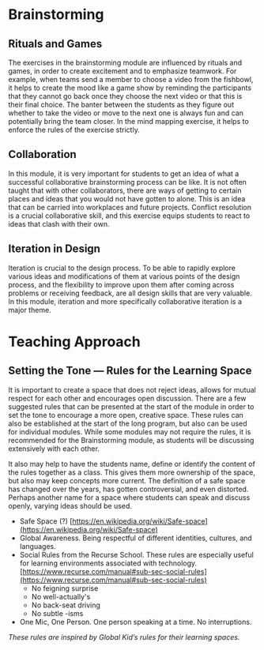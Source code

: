 # Brainstorming

## Rituals and Games
The exercises in the brainstorming module are influenced by rituals and games, in order to create excitement and to emphasize teamwork. For example, when teams send a member to choose a video from the fishbowl, it helps to create the mood like a game show by reminding the participants that they cannot go back once they choose the next video or that this is their final choice. The banter between the students as they figure out whether to take the video or move to the next one is always fun and can potentially bring the team closer. In the mind mapping exercise, it helps to enforce the rules of the exercise strictly.

## Collaboration
In this module, it is very important for students to get an idea of what a successful collaborative brainstorming process can be like. It is not often taught that with other collaborators, there are ways of getting to certain places and ideas that you would not have gotten to alone. This is an idea that can be carried into workplaces and future projects. Conflict resolution is a crucial collaborative skill, and this exercise equips students to react to ideas that clash with their own.

## Iteration in Design
Iteration is crucial to the design process. To be able to rapidly explore various ideas and modifications of them at various points of the design process, and the flexibility to improve upon them after coming across problems or receiving feedback, are all design skills that are very valuable.  In this module, iteration and more specifically collaborative iteration is a major theme. 

# Teaching Approach

## Setting the Tone — Rules for the Learning Space
It is important to create a space that does not reject ideas, allows for mutual respect for each other and encourages open discussion. There are a few suggested rules that can be presented at the start of the module in order to set the tone to encourage a more open, creative space. These rules can also be established at the start of the long program, but also can be used for individual modules. While some modules may not require the rules, it is recommended for the Brainstorming module, as students will be discussing extensively with each other. 

It also may help to have the students name, define or identify the content of the rules together as a class. This gives them more ownership of the space, but also may keep concepts more current. The definition of a safe space has changed over the years, has gotten controversial, and even distorted. Perhaps another name for a space where students can speak and discuss openly, varying ideas should be used. 
 

- Safe Space (?)  [https://en.wikipedia.org/wiki/Safe-space](https://en.wikipedia.org/wiki/Safe-space)
- Global Awareness. Being respectful of different identities, cultures, and languages.
- Social Rules from the Recurse School. These rules are especially useful for learning environments associated with technology.  [https://www.recurse.com/manual#sub-sec-social-rules](https://www.recurse.com/manual#sub-sec-social-rules)
    - No feigning surprise
    - No well-actually's
    - No back-seat driving
    - No subtle -isms
- One Mic, One Person. One person speaking at a time. No interruptions.

*These rules are inspired by Global Kid’s rules for their learning spaces.*